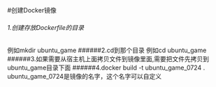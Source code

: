 #创建Docker镜像
###### 1.创建存放Dockerfile的目录
例如mkdir ubuntu_game
######2.cd到那个目录
例如cd ubuntu_game
######3.如果需要从宿主机上面拷贝文件到镜像里面,需要把文件先拷贝到ubuntu_game目录下面
######4.docker build -t ubuntu_game_0724 . 
ubuntu_game_0724是镜像的名字，这个名字可以自定义